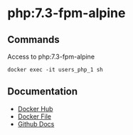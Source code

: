 # php:7.3-fpm-alpine

## Commands

Access to php:7.3-fpm-alpine

`docker exec -it users_php_1 sh`

## Documentation

* [Docker Hub](https://hub.docker.com/_/php)
* [Docker File](https://github.com/docker-library/php/blob/85b2af63546309c3c7b895524db10ef02aa4edba/7.3/alpine3.9/fpm/Dockerfile)
* [Github Docs](https://github.com/docker-library/repo-info/blob/master/repos/php/local/7.3-fpm-alpine.md)
